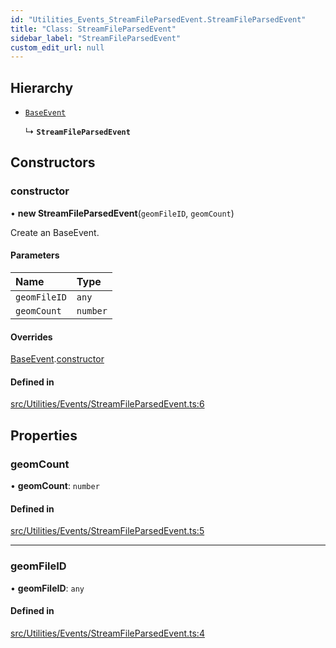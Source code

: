 ```yaml
---
id: "Utilities_Events_StreamFileParsedEvent.StreamFileParsedEvent"
title: "Class: StreamFileParsedEvent"
sidebar_label: "StreamFileParsedEvent"
custom_edit_url: null
---
```




## Hierarchy

- [`BaseEvent`](../Utilities_BaseEvent.BaseEvent)

  ↳ **`StreamFileParsedEvent`**

## Constructors

### constructor

• **new StreamFileParsedEvent**(`geomFileID`, `geomCount`)

Create an BaseEvent.

#### Parameters

| Name | Type |
| :------ | :------ |
| `geomFileID` | `any` |
| `geomCount` | `number` |

#### Overrides

[BaseEvent](../Utilities_BaseEvent.BaseEvent).[constructor](../Utilities_BaseEvent.BaseEvent#constructor)

#### Defined in

[src/Utilities/Events/StreamFileParsedEvent.ts:6](https://github.com/ZeaInc/zea-engine/blob/bfc726cd6/src/Utilities/Events/StreamFileParsedEvent.ts#L6)

## Properties

### geomCount

• **geomCount**: `number`

#### Defined in

[src/Utilities/Events/StreamFileParsedEvent.ts:5](https://github.com/ZeaInc/zea-engine/blob/bfc726cd6/src/Utilities/Events/StreamFileParsedEvent.ts#L5)

___

### geomFileID

• **geomFileID**: `any`

#### Defined in

[src/Utilities/Events/StreamFileParsedEvent.ts:4](https://github.com/ZeaInc/zea-engine/blob/bfc726cd6/src/Utilities/Events/StreamFileParsedEvent.ts#L4)

